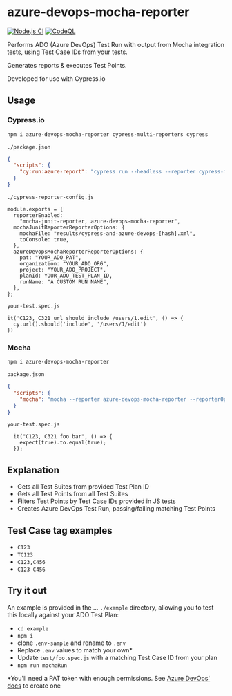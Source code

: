 # azure-devops-mocha-reporter

[![Node.js CI](https://github.com/talkthinkdo/azure-devops-mocha-reporter/actions/workflows/node.js.yml/badge.svg)](https://github.com/talkthinkdo/azure-devops-mocha-reporter/actions/workflows/node.js.yml) [![CodeQL](https://github.com/talkthinkdo/azure-devops-mocha-reporter/actions/workflows/codeql.yml/badge.svg)](https://github.com/talkthinkdo/azure-devops-mocha-reporter/actions/workflows/codeql.yml)

Performs ADO (Azure DevOps) Test Run with output from Mocha integration tests, using Test Case IDs from your tests.

Generates reports & executes Test Points.

Developed for use with Cypress.io

## Usage

### Cypress.io

```bash
npm i azure-devops-mocha-reporter cypress-multi-reporters cypress
```

`./package.json`
```JSON
{
  "scripts": {
    "cy:run:azure-report": "cypress run --headless --reporter cypress-multi-reporters --reporter-options configFile=cypress-reporter-config.js --config defaultCommandTimeout=10000"
  }
}
```
`./cypress-reporter-config.js`
```JS
module.exports = {
  reporterEnabled:
    "mocha-junit-reporter, azure-devops-mocha-reporter",
  mochaJunitReporterReporterOptions: {
    mochaFile: "results/cypress-and-azure-devops-[hash].xml",
    toConsole: true,
  },
  azureDevopsMochaReporterReporterOptions: {
    pat: "YOUR_ADO_PAT",
    organization: "YOUR_ADO_ORG",
    project: "YOUR_ADO_PROJECT",
    planId: YOUR_ADO_TEST_PLAN_ID,
    runName: "A CUSTOM RUN NAME",
  },
};

```
`your-test.spec.js`
```JS
it('C123, C321 url should include /users/1.edit', () => {
  cy.url().should('include', '/users/1/edit')
})
```

### Mocha
```bash
npm i azure-devops-mocha-reporter
```

`package.json`
```JSON
{
  "scripts": {
    "mocha": "mocha --reporter azure-devops-mocha-reporter --reporterOptions 'pat=YOUR_ADO_PAT,organisation=YOUR_ADO_ORG,project=YOUR_ADO_PROJECT,planId=YOUR_ADO_TEST_PLAN_ID,runName=A CUSTOM RUN NAME'"
  }
}
```
`your-test.spec.js`
```JS
  it("C123, C321 foo bar", () => {
    expect(true).to.equal(true);
  });
```

## Explanation

- Gets all Test Suites from provided Test Plan ID 
- Gets all Test Points from all Test Suites
- Filters Test Points by Test Case IDs provided in JS tests
- Creates Azure DevOps Test Run, passing/failing matching Test Points

## Test Case tag examples
- `C123`
- `TC123`
- `C123,C456`
- `C123 C456`

## Try it out

An example is provided in the ... `./example` directory, allowing you to test this locally against your ADO Test Plan:
- `cd example`
- `npm i`
- clone `.env-sample` and rename to `.env`
- Replace `.env` values to match your own*
- Update `test/foo.spec.js` with a matching Test Case ID from your plan
- `npm run mochaRun`



*You'll need a PAT token with enough permissions. See [Azure DevOps' docs](https://learn.microsoft.com/en-us/azure/devops/organizations/accounts/use-personal-access-tokens-to-authenticate?view=azure-devops&tabs=Windows) to create one
